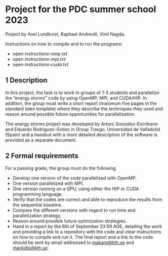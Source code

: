 # Project for the PDC summer school 2023

Project by Axel Lundkvist, Raphael Andreolli, Vinit Nagda.

Instructions on how to compile and to run the programs:
- open *instructions-omp.txt*
- open *instructions-mpi.txt*
- open *instructions-cuda.txt*

## 1 Description
In this project, the task is to work in groups of 1-3 students and parallelize the
”energy storms” code by using OpenMP, MPI, and CUDA/HIP. In addition,
the group must write a short report (maximum five pages in the standard latex
template) where they describe the techniques they used and reason around
possible future opportunities for parallelization.

The energy storms project was developed by Arturo Gonzalez-Escribano and
Eduardo Rodriguez-Gutiez in Group Trasgo, Universidad de Valladolid (Spain)
and a handout with a more detailed description of the software is provided as a
separate document.

## 2 Formal requirements
For a passing grade, the group must do the following.
- Develop one version of the code parallelized with OpenMP.
- One version parallelized with MPI.
- One version running on a GPU, using either the HIP or CUDA programming
language.
- Verify that the codes are correct and able to reproduce the results from
the sequential baseline.
- Compare the different versions with regard to run time and parallelization
strategy.
- Reason around possible future optimization strategies.
- Hand in a report by the 6th of September 23:59 AOE, detailing the work
and providing a link to a repository with the code and clear instructions on
how to compile and run it. The final report and a link to the code should
be sent by email addressed to makarp@kth.se and markidis@kth.se.

